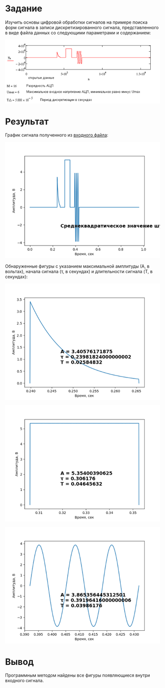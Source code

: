 # Задание

Изучить основы цифровой обработки сигналов на примере поиска форм сигнала в записи дискретизированного сигнала, представленного в виде файла данных со следующими параметрами и содержанием:

![Задание](DSP_Lab_01_File_Var_10_Att_2.png)

# Результат

График сигнала полученного из [входного файла](DSP_Lab_01_File_Var_10_Att_2.dat):

![Общий сигнал](<Общий сигнал.png>)

Обнаруженные фигуры с указанием максимальной амплитуды (А, в вольтах), начала сигнала (τ, в секундах) и длительности сигнала (T, в секундах):

![Первая фигура](<Обнаруженная фигура номер 0.png>)

![Вторая фигура](<Обнаруженная фигура номер 1.png>)

![Третья фигура](<Обнаруженная фигура номер 2.png>)

# Вывод

Программным методом найдены все фигуры появляющиеся внутри входного сигнала.
